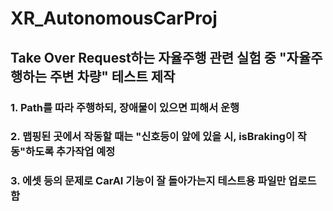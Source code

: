 # XR_AutonomousCarProj

## Take Over Request하는 자율주행 관련 실험 중 "자율주행하는 주변 차량" 테스트 제작
### 1. Path를 따라 주행하되, 장애물이 있으면 피해서 운행
### 2. 맵핑된 곳에서 작동할 때는 "신호등이 앞에 있을 시, isBraking이 작동"하도록 추가작업 예정
### 3. 에셋 등의 문제로 CarAI 기능이 잘 돌아가는지 테스트용 파일만 업로드 함
